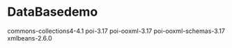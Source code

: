 # DataBasedemo

commons-collections4-4.1
poi-3.17
poi-ooxml-3.17
poi-ooxml-schemas-3.17
xmlbeans-2.6.0


